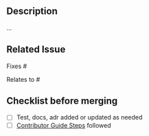 ## Description

...

## Related Issue

Fixes #
<!-- or -->
Relates to #

## Checklist before merging

- [ ] Test, docs, adr added or updated as needed
- [ ] [Contributor Guide Steps](https://github.com/defenseunicorns/zarf/blob/main/.github/CONTRIBUTING.md#developer-workflow) followed
